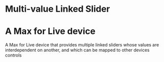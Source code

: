 # Multi-value Linked Slider

# A Max for Live device

A Max for Live device that provides multiple linked sliders whose values are 
interdependent on another, and which can be mapped to other devices controls